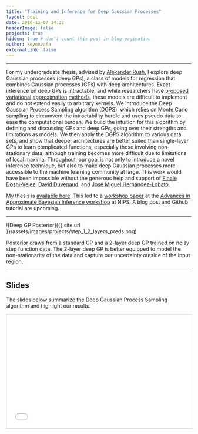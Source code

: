 ```yaml
---
title: "Training and Inference for Deep Gaussian Processes"
layout: post
date: 2016-11-07 14:38
headerImage: false
projects: true
hidden: true # don't count this post in blog pagination
author: keyonvafa
externalLink: false
---
```


---

For my undergraduate thesis, advised by <a href="http://people.seas.harvard.edu/~srush/">Alexander Rush</a>, I explore deep Gaussian processes (deep GPs), a class of models for regression that combines Gaussian processes (GPs) with deep architectures. Exact inference on deep GPs is intractable, and while researchers have <a href="http://www.jmlr.org/proceedings/papers/v31/damianou13a.pdf">proposed</a> <a href="https://arxiv.org/pdf/1412.1370v1.pdf">variational</a> <a href="https://arxiv.org/pdf/1511.06455.pdf">approximation</a> <a href="http://jmlr.org/proceedings/papers/v48/bui16.pdf">methods<a/>, these models are difficult to implement and do not extend easily to arbitrary kernels. We introduce the Deep Gaussian Process Sampling algorithm (DGPS), which relies on Monte Carlo sampling to circumvent the intractability hurdle and uses pseudo data to ease the computational burden. We build the intuition for this algorithm by defining and discussing GPs and deep GPs, going over their strengths and limitations as models. We then apply the DGPS algorithm to various data sets, and show that deeper architectures are better suited than single-layer GPs to learn complicated functions, especially those involving non-stationary data, although training becomes more difficult due to limitations of local maxima. Throughout, our goal is not only to introduce a novel inference technique, but also to make deep Gaussian processes more accessible to the machine learning community at large. This work would have been impossible without the generous help and support of <a href="http://finale.seas.harvard.edu/">Finale Doshi-Velez</a>, <a href="https://www.cs.toronto.edu/~duvenaud/">David Duvenaud</a>, and <a href = "https://jmhl.org/">José Miguel Hernández-Lobato<a/>.

My thesis is <a href="{{site.base_url}}/files/thesis.pdf">available here</a>. This led to a <a href='http://www.approximateinference.org/accepted/Vafa2016.pdf'>workshop paper</a> at the <a href='http://www.approximateinference.org/'>Advances in Approximate Bayesian Inference workshop</a> at NIPS. A blog post and Github tutorial are upcoming.

---

![Deep GP Posterior]({{ site.url }}/assets/images/projects/step_1_2_layers_preds.png)
<figcaption class="caption">Posterior draws from a standard GP and a 2-layer deep GP trained on noisy step function data. The 2-layer deep GP is better equipped to model the non-stationarity of the data and capture our uncertainty outside of the input region.</figcaption>

---

## Slides

The slides below summarize the Deep Gaussian Process Sampling algorithm and highlight our results.

<iframe src="//www.slideshare.net/slideshow/embed_code/key/rt9RbzCsJZkkAl" width="560" height="310" frameborder="0" marginwidth="0" marginheight="0" scrolling="no" style="border:1px solid #CCC; border-width:1px; margin-bottom:5px; max-width: 100%;" allowfullscreen> </iframe>

